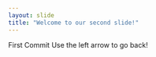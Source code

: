 ```yaml
---
layout: slide
title: "Welcome to our second slide!"
---
```

First Commit
Use the left arrow to go back!
